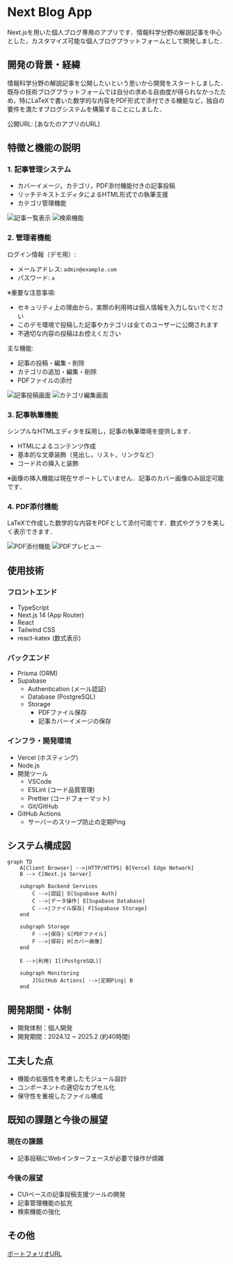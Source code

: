 # Next Blog App

Next.jsを用いた個人ブログ専用のアプリです．情報科学分野の解説記事を中心とした，カスタマイズ可能な個人ブログプラットフォームとして開発しました．

## 開発の背景・経緯

情報科学分野の解説記事を公開したいという思いから開発をスタートしました．既存の技術ブログプラットフォームでは自分の求める自由度が得られなかったため，特にLaTeXで書いた数学的な内容をPDF形式で添付できる機能など，独自の要件を満たすブログシステムを構築することにしました．

公開URL: [あなたのアプリのURL]

## 特徴と機能の説明

### 1. 記事管理システム

- カバーイメージ，カテゴリ，PDF添付機能付きの記事投稿
- リッチテキストエディタによるHTML形式での執筆支援
- カテゴリ管理機能

![記事一覧表示](public/images/readme/list-view.png)
![検索機能](public/images/readme/search.png)

### 2. 管理者機能

ログイン情報（デモ用）:

- メールアドレス: `admin@example.com`
- パスワード: `a`

※重要な注意事項:

- セキュリティ上の理由から，実際の利用時は個人情報を入力しないでください
- このデモ環境で投稿した記事やカテゴリは全てのユーザーに公開されます
- 不適切な内容の投稿はお控えください

主な機能:

- 記事の投稿・編集・削除
- カテゴリの追加・編集・削除
- PDFファイルの添付

![記事投稿画面](public/images/readme/post-editor.png)
![カテゴリ編集画面](public/images/readme/cateogory-editor.png)

### 3. 記事執筆機能

シンプルなHTMLエディタを採用し，記事の執筆環境を提供します．

- HTMLによるコンテンツ作成
- 基本的な文章装飾（見出し，リスト，リンクなど）
- コード片の挿入と装飾

※画像の挿入機能は現在サポートしていません．記事のカバー画像のみ設定可能です．

### 4. PDF添付機能

LaTeXで作成した数学的な内容をPDFとして添付可能です．数式やグラフを美しく表示できます．

![PDF添付機能](public/images/readme/pdf-upload.png)
![PDFプレビュー](public/images/readme/pdf-preview.png)

## 使用技術

### フロントエンド

- TypeScript
- Next.js 14 (App Router)
- React
- Tailwind CSS
- react-katex (数式表示)

### バックエンド

- Prisma (ORM)
- Supabase
  - Authentication (メール認証)
  - Database (PostgreSQL)
  - Storage
    - PDFファイル保存
    - 記事カバーイメージの保存

### インフラ・開発環境

- Vercel (ホスティング)
- Node.js
- 開発ツール
  - VSCode
  - ESLint (コード品質管理)
  - Prettier (コードフォーマット)
  - Git/GitHub
- GitHub Actions
  - サーバーのスリープ防止の定期Ping

## システム構成図

```mermaid
graph TD
    A[Client Browser] -->|HTTP/HTTPS| B[Vercel Edge Network]
    B --> C[Next.js Server]

    subgraph Backend Services
        C -->|認証| D[Supabase Auth]
        C -->|データ操作| E[Supabase Database]
        C -->|ファイル保存| F[Supabase Storage]
    end

    subgraph Storage
        F -->|保存| G[PDFファイル]
        F -->|保存| H[カバー画像]
    end

    E -->|利用| I[(PostgreSQL)]

    subgraph Monitoring
        J[GitHub Actions] -->|定期Ping| B
    end
```

## 開発期間・体制

- 開発体制：個人開発
- 開発期間：2024.12 ~ 2025.2 (約40時間)

## 工夫した点

- 機能の拡張性を考慮したモジュール設計
- コンポーネントの適切なカプセル化
- 保守性を重視したファイル構成

## 既知の課題と今後の展望

### 現在の課題

- 記事投稿にWebインターフェースが必要で操作が煩雑

### 今後の展望

- CUIベースの記事投稿支援ツールの開発
- 記事管理機能の拡充
- 検索機能の強化

## その他

[ポートフォリオURL](https://kk2a.github.io/portfolio/Portfolio.html)
